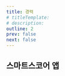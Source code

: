 ```yaml
---
title: 경력
# titleTemplate:
# description:
outline: 2
prev: false
next: false
---
```


<script setup>
import CarouselContainer from "@/components/CarouselContainer.vue";
import CarouselItem from '@/components/CarouselItem.vue'

const smartscoreAppImages = [
  "/assets/images/smartscore/smartscoreapp001.png",
  "/assets/images/smartscore/smartscoreapp011.png",
  "/assets/images/smartscore/smartscoreapp012.png",
  "/assets/images/smartscore/smartscoreapp021.png",
  "/assets/images/smartscore/smartscoreapp0302.png",
];
</script>

## 스마트스코어 앱

<CarouselContainer :images="smartscoreAppImages">
  <CarouselItem
    v-for="(image, i) in smartscoreAppImages"
    :key="image"
    style="width: 60%; scrollSnapStop: always"
  >
    <img :src="image" :alt="`image-${i}`" />
  </CarouselItem>
</CarouselContainer>
